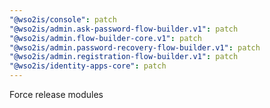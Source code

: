 ```yaml
---
"@wso2is/console": patch
"@wso2is/admin.ask-password-flow-builder.v1": patch
"@wso2is/admin.flow-builder-core.v1": patch
"@wso2is/admin.password-recovery-flow-builder.v1": patch
"@wso2is/admin.registration-flow-builder.v1": patch
"@wso2is/identity-apps-core": patch
---
```


Force release modules
